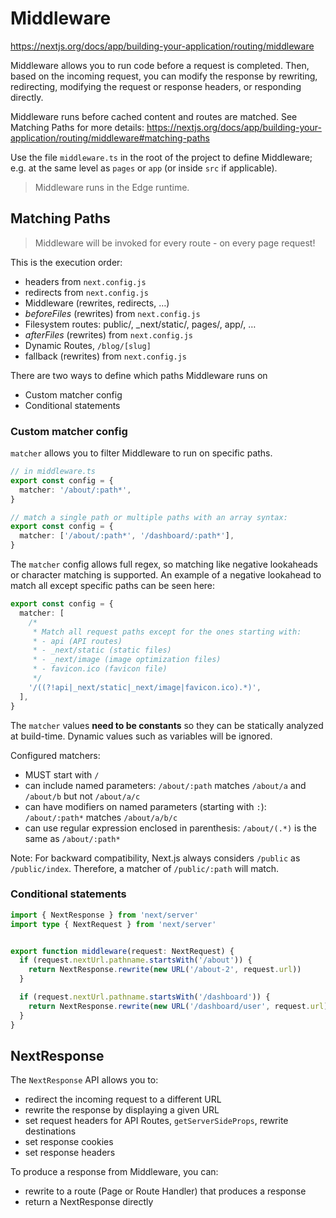 # Middleware

https://nextjs.org/docs/app/building-your-application/routing/middleware

Middleware allows you to run code before a request is completed. Then, based on the incoming request, you can modify the response by rewriting, redirecting, modifying the request or response headers, or responding directly.

Middleware runs before cached content and routes are matched. See Matching Paths for more details: https://nextjs.org/docs/app/building-your-application/routing/middleware#matching-paths

Use the file `middleware.ts` in the root of the project to define Middleware; e.g. at the same level as `pages` or `app` (or inside `src` if applicable).

>Middleware runs in the Edge runtime.


## Matching Paths

>Middleware will be invoked for every route - on every page request!

This is the execution order:
- headers from `next.config.js`
- redirects from `next.config.js`
- Middleware (rewrites, redirects, …)
- *beforeFiles* (rewrites) from `next.config.js`
- Filesystem routes: public/, _next/static/, pages/, app/, …
- *afterFiles* (rewrites) from `next.config.js`
- Dynamic Routes, `/blog/[slug]`
- fallback (rewrites) from `next.config.js`


There are two ways to define which paths Middleware runs on
- Custom matcher config
- Conditional statements

### Custom matcher config

`matcher` allows you to filter Middleware to run on specific paths.

```ts
// in middleware.ts
export const config = {
  matcher: '/about/:path*',
}

// match a single path or multiple paths with an array syntax:
export const config = {
  matcher: ['/about/:path*', '/dashboard/:path*'],
}
```

The `matcher` config allows full regex, so matching like negative lookaheads or character matching is supported. An example of a negative lookahead to match all except specific paths can be seen here:

```ts
export const config = {
  matcher: [
    /*
     * Match all request paths except for the ones starting with:
     * - api (API routes)
     * - _next/static (static files)
     * - _next/image (image optimization files)
     * - favicon.ico (favicon file)
     */
    '/((?!api|_next/static|_next/image|favicon.ico).*)',
  ],
}
```

The `matcher` values **need to be constants** so they can be statically analyzed at build-time. Dynamic values such as variables will be ignored.

Configured matchers:
- MUST start with `/`
- can include named parameters:
  `/about/:path` matches `/about/a` and `/about/b` but not `/about/a/c`
- can have modifiers on named parameters (starting with `:`):
  `/about/:path*` matches `/about/a/b/c` 
- can use regular expression enclosed in parenthesis:
  `/about/(.*)` is the same as `/about/:path*`


Note: For backward compatibility, Next.js always considers `/public` as `/public/index`. Therefore, a matcher of `/public/:path` will match.


### Conditional statements

```ts
import { NextResponse } from 'next/server'
import type { NextRequest } from 'next/server'


export function middleware(request: NextRequest) {
  if (request.nextUrl.pathname.startsWith('/about')) {
    return NextResponse.rewrite(new URL('/about-2', request.url))
  }

  if (request.nextUrl.pathname.startsWith('/dashboard')) {
    return NextResponse.rewrite(new URL('/dashboard/user', request.url))
  }
}
```

## NextResponse

The `NextResponse` API allows you to:
- redirect the incoming request to a different URL
- rewrite the response by displaying a given URL
- set request headers for API Routes, `getServerSideProps`, rewrite destinations
- set response cookies
- set response headers

To produce a response from Middleware, you can:
- rewrite to a route (Page or Route Handler) that produces a response
- return a NextResponse directly
